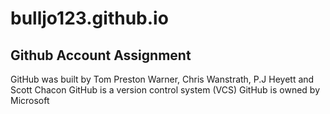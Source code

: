# bulljo123.github.io
## Github Account Assignment
GitHub was built by Tom Preston Warner, Chris Wanstrath, P.J Heyett and Scott Chacon
GitHub is a version control system (VCS)
GitHub is owned by Microsoft
